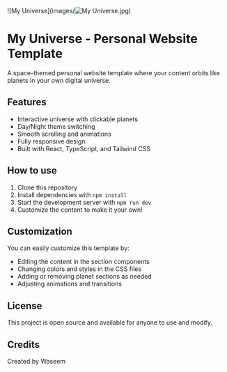 
![My Universe](images/![My Universe](imagesmy_universe.png).jpg) 
# My Universe - Personal Website Template

A space-themed personal website template where your content orbits like planets in your own digital universe.

## Features

- Interactive universe with clickable planets
- Day/Night theme switching
- Smooth scrolling and animations
- Fully responsive design
- Built with React, TypeScript, and Tailwind CSS

## How to use

1. Clone this repository
2. Install dependencies with `npm install`
3. Start the development server with `npm run dev`
4. Customize the content to make it your own!

## Customization

You can easily customize this template by:
- Editing the content in the section components
- Changing colors and styles in the CSS files
- Adding or removing planet sections as needed
- Adjusting animations and transitions

## License

This project is open source and available for anyone to use and modify.

## Credits

Created by Waseem
